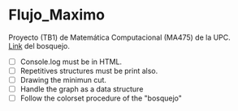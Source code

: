 # Flujo_Maximo
Proyecto (TB1) de Matemática Computacional (MA475) de la UPC.  
[Link](https://excalidraw.com/#room=66e6dc175c8eadd1b880,s14c38UvTFDAa3_73rCpaw) del bosquejo.

 - [ ] Console.log must be in HTML.
 - [ ] Repetitives structures must be print also.
 - [ ] Drawing the minimun cut.
 - [ ] Handle the graph as a data structure 
 - [ ] Follow the colorset procedure of the "bosquejo"
